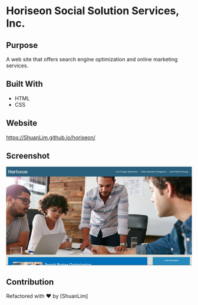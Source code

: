 # Horiseon Social Solution Services, Inc.

## Purpose

A web site that offers search engine optimization and online marketing services.

## Built With

- HTML
- CSS

## Website

https://ShuanLim.github.io/horiseon/

## Screenshot

![Screenshot](screenshot.png)

## Contribution

Refactored with ❤️ by [ShuanLim]
